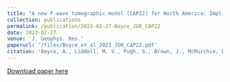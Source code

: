 ```yaml
---
title: "A new P-wave tomographic model (CAP22) for North America: Implications for the subduction and cratonic metasomatic modification history of western Canada and Alaska. "
collection: publications
permalink: /publication/2023-02-27-Boyce_JGR_CAP22
date: 2023-02-27
venue: 'J. Geophys. Res.'
paperurl: '/files/Boyce_et_al_2023_JGR_CAP22.pdf'
citation: 'Boyce, A., Liddell, M. V., Pugh, S., Brown, J., McMurchie, E., Parsons, A., et al. (2023). A new P-wave tomographic model (CAP22) for North America: Implications for the subduction and cratonic metasomatic modification history of western Canada and Alaska. Journal of Geophysical Research: Solid Earth, 128, e2022JB025745. https://doi.org/10.1029/2022JB025745 '
---
```


<a href='/files/Boyce_et_al_2023_JGR_CAP22.pdf'>Download paper here</a>
